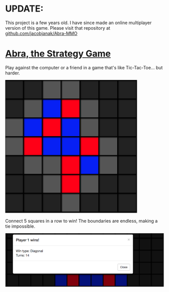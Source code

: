 # UPDATE:

This project is a few years old. I have since made an online multiplayer version of this game. Please visit that repository at [github.com/jacobjanak/Abra-MMO](https://github.com/jacobjanak/Abra-MMO)

# [Abra, the Strategy Game](https://jacobjanak.github.io/Abra/)

Play against the computer or a friend in a game that's like Tic-Tac-Toe... but harder.


![Screenshot](img/gameplay1.png)


Connect 5 squares in a row to win! The boundaries are endless, making a tie impossible. 


![Screenshot](img/gameplay2.png)
